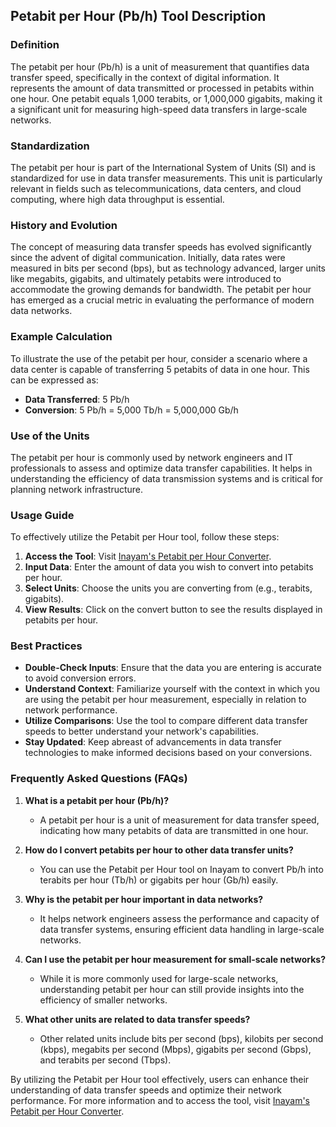 ## Petabit per Hour (Pb/h) Tool Description

### Definition
The petabit per hour (Pb/h) is a unit of measurement that quantifies data transfer speed, specifically in the context of digital information. It represents the amount of data transmitted or processed in petabits within one hour. One petabit equals 1,000 terabits, or 1,000,000 gigabits, making it a significant unit for measuring high-speed data transfers in large-scale networks.

### Standardization
The petabit per hour is part of the International System of Units (SI) and is standardized for use in data transfer measurements. This unit is particularly relevant in fields such as telecommunications, data centers, and cloud computing, where high data throughput is essential.

### History and Evolution
The concept of measuring data transfer speeds has evolved significantly since the advent of digital communication. Initially, data rates were measured in bits per second (bps), but as technology advanced, larger units like megabits, gigabits, and ultimately petabits were introduced to accommodate the growing demands for bandwidth. The petabit per hour has emerged as a crucial metric in evaluating the performance of modern data networks.

### Example Calculation
To illustrate the use of the petabit per hour, consider a scenario where a data center is capable of transferring 5 petabits of data in one hour. This can be expressed as:
- **Data Transferred**: 5 Pb/h
- **Conversion**: 5 Pb/h = 5,000 Tb/h = 5,000,000 Gb/h

### Use of the Units
The petabit per hour is commonly used by network engineers and IT professionals to assess and optimize data transfer capabilities. It helps in understanding the efficiency of data transmission systems and is critical for planning network infrastructure.

### Usage Guide
To effectively utilize the Petabit per Hour tool, follow these steps:
1. **Access the Tool**: Visit [Inayam's Petabit per Hour Converter](https://www.inayam.co/unit-converter/data_transfer_speed_binary).
2. **Input Data**: Enter the amount of data you wish to convert into petabits per hour.
3. **Select Units**: Choose the units you are converting from (e.g., terabits, gigabits).
4. **View Results**: Click on the convert button to see the results displayed in petabits per hour.

### Best Practices
- **Double-Check Inputs**: Ensure that the data you are entering is accurate to avoid conversion errors.
- **Understand Context**: Familiarize yourself with the context in which you are using the petabit per hour measurement, especially in relation to network performance.
- **Utilize Comparisons**: Use the tool to compare different data transfer speeds to better understand your network's capabilities.
- **Stay Updated**: Keep abreast of advancements in data transfer technologies to make informed decisions based on your conversions.

### Frequently Asked Questions (FAQs)

1. **What is a petabit per hour (Pb/h)?**
   - A petabit per hour is a unit of measurement for data transfer speed, indicating how many petabits of data are transmitted in one hour.

2. **How do I convert petabits per hour to other data transfer units?**
   - You can use the Petabit per Hour tool on Inayam to convert Pb/h into terabits per hour (Tb/h) or gigabits per hour (Gb/h) easily.

3. **Why is the petabit per hour important in data networks?**
   - It helps network engineers assess the performance and capacity of data transfer systems, ensuring efficient data handling in large-scale networks.

4. **Can I use the petabit per hour measurement for small-scale networks?**
   - While it is more commonly used for large-scale networks, understanding petabit per hour can still provide insights into the efficiency of smaller networks.

5. **What other units are related to data transfer speeds?**
   - Other related units include bits per second (bps), kilobits per second (kbps), megabits per second (Mbps), gigabits per second (Gbps), and terabits per second (Tbps).

By utilizing the Petabit per Hour tool effectively, users can enhance their understanding of data transfer speeds and optimize their network performance. For more information and to access the tool, visit [Inayam's Petabit per Hour Converter](https://www.inayam.co/unit-converter/data_transfer_speed_binary).